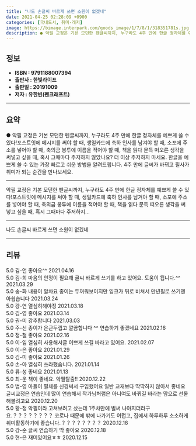 ```yaml
---
title: "나도 손글씨 바르게 쓰면 소원이 없겠네"
date: 2021-04-25 02:28:09 +0900
categories: [국내도서, 취미-레저]
image: https://bimage.interpark.com/goods_image/1/7/8/1/318351781s.jpg
description: ● 악필 교정은 기본 모던한 펜글씨까지, 누구라도 4주 만에 한글 정자체를 예쁘게 쓸 수 있다!포스트잇에 메시지를 써야 할 때, 생일카드에 축하 인사를 남겨야 할 때, 소포에 주소를 넣어야 할 때, 축의금 봉투에 이름을 적어야 할 때, 책을 읽다 문득 떠오른 생각을 써넣고 싶을 때,
---
```


## **정보**

- **ISBN : 9791188007394**
- **출판사 : 한빛라이프**
- **출판일 : 20191009**
- **저자 : 유한빈(펜크래프트)**

------



## **요약**

●  악필 교정은 기본 모던한 펜글씨까지, 누구라도 4주 만에 한글 정자체를 예쁘게 쓸 수 있다!포스트잇에 메시지를 써야 할 때, 생일카드에 축하 인사를 남겨야 할 때, 소포에 주소를 넣어야 할 때, 축의금 봉투에 이름을 적어야 할 때, 책을 읽다 문득 떠오른 생각을 써넣고 싶을 때, 혹시 그때마다 주저하지 않았나요? 더 이상 주저하지 마세요. 한글을 예쁘게 쓸 수 있는 가장 빠르고 쉬운 방법을 알려드립니다. 4주 만에 글씨가 바뀌고 필사가 취미가 되는 순간을 만나보세요.

------

악필 교정은 기본 모던한 펜글씨까지,
누구라도 4주 만에 한글 정자체를 예쁘게 쓸 수 있다!포스트잇에 메시지를 써야 할 때, 생일카드에 축하 인사를 남겨야 할 때, 소포에 주소를 넣어야 할 때, 축의금 봉투에 이름을 적어야 할 때, 책을 읽다 문득 떠오른 생각을 써넣고 싶을 때, 혹시 그때마다 주저하지... 

------


나도 손글씨 바르게 쓰면 소원이 없겠네 

------


## **리뷰** 

5.0 김-언 좋아요^^ 2021.04.16 <br/>5.0 김-희 마음의 안정이 필요해 글씨 바르게 쓰기를 하고 있어요. 도움이 됩니다.^^ 2021.03.29 <br/>5.0 송-화 내용이 알차요 종이는 두꺼워보이지만 잉크가 뒤로 비쳐서 만년필로 쓰기엔 아쉽습니다   2021.03.24 <br/>5.0 강-연 열심히해야징 2021.03.18 <br/>5.0 김-영 좋아요 2021.03.14 <br/>5.0 권-미 강추합니다  2021.03.03 <br/>5.0 주-선 종이가 은근두껍고 깔끔합니다 ^^ 연습하기 좋겠네요 2021.02.16 <br/>5.0 정-철 좋아요 2021.02.16 <br/>5.0 이-임 열심히 사용해서글 이쁘게 쓰길 바라고 있어요. 2021.02.07 <br/>5.0 이-은 좋아요 2021.01.29 <br/>5.0 김-미 좋아요  2021.01.26 <br/>5.0 손-아 열심히 쓰라했습니다. 2021.01.14 <br/>5.0 류-성 좋네요 2021.01.13 <br/>5.0 최-운 책이 좋네요. 악필탈출!! 2020.12.22 <br/>5.0 범-영 아들이 필체를 신경써서 구입했어요
일반 교재보다 딱딱하지 않아서 좋네요 글씨교정은 연습인데 많이 연습해서 작가님처럼은 아니여도 바뀌길 바라는 맘으로 선물해볼려고요 2020.12.20 <br/>5.0 황-정 악필이라 고쳐보려고 샀는데 1주차만에 벌써 나아지더라구요.？？？？？？？？ 코로나 때문에 밖에 나가기도 어렵고, 집에서 하루하루 소소하게 취미활동하기에 좋습니다.？？？？？？？？ 2020.12.18 <br/>5.0 강-순 글씨 연습하기 딱 좋아요 2020.12.18 <br/>5.0 현-은 재미있어요ㅎㅎ 2020.12.15 <br/>